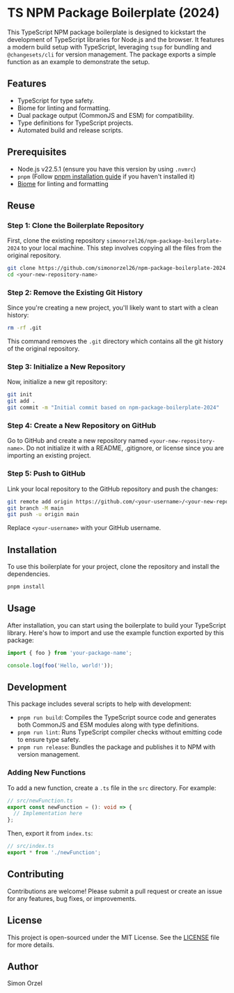 
# TS NPM Package Boilerplate (2024)

This TypeScript NPM package boilerplate is designed to kickstart the development of TypeScript libraries for Node.js and the browser. It features a modern build setup with TypeScript, leveraging `tsup` for bundling and `@changesets/cli` for version management. The package exports a simple function as an example to demonstrate the setup.

## Features

- TypeScript for type safety.
- Biome for linting and formatting.
- Dual package output (CommonJS and ESM) for compatibility.
- Type definitions for TypeScript projects.
- Automated build and release scripts.

## Prerequisites

- Node.js v22.5.1 (ensure you have this version by using `.nvmrc`)
- `pnpm` (Follow [pnpm installation guide](https://pnpm.io/installation) if you haven't installed it)
- [Biome](https://biomejs.dev/) for linting and formatting

## Reuse

### Step 1: Clone the Boilerplate Repository

First, clone the existing repository `simonorzel26/npm-package-boilerplate-2024` to your local machine. This step involves copying all the files from the original repository.

```bash
git clone https://github.com/simonorzel26/npm-package-boilerplate-2024.git <your-new-repository-name>
cd <your-new-repository-name>
```

### Step 2: Remove the Existing Git History

Since you're creating a new project, you'll likely want to start with a clean history:

```bash
rm -rf .git
```

This command removes the `.git` directory which contains all the git history of the original repository.

### Step 3: Initialize a New Repository

Now, initialize a new git repository:

```bash
git init
git add .
git commit -m "Initial commit based on npm-package-boilerplate-2024"
```

### Step 4: Create a New Repository on GitHub

Go to GitHub and create a new repository named `<your-new-repository-name>`. Do not initialize it with a README, .gitignore, or license since you are importing an existing project.

### Step 5: Push to GitHub

Link your local repository to the GitHub repository and push the changes:

```bash
git remote add origin https://github.com/<your-username>/<your-new-repository-name>.git
git branch -M main
git push -u origin main
```

Replace `<your-username>` with your GitHub username.

## Installation

To use this boilerplate for your project, clone the repository and install the dependencies.

```bash
pnpm install
```

## Usage

After installation, you can start using the boilerplate to build your TypeScript library. Here's how to import and use the example function exported by this package:

```typescript
import { foo } from 'your-package-name';

console.log(foo('Hello, world!'));
```

## Development

This package includes several scripts to help with development:

- `pnpm run build`: Compiles the TypeScript source code and generates both CommonJS and ESM modules along with type definitions.
- `pnpm run lint`: Runs TypeScript compiler checks without emitting code to ensure type safety.
- `pnpm run release`: Bundles the package and publishes it to NPM with version management.

### Adding New Functions

To add a new function, create a `.ts` file in the `src` directory. For example:

```typescript
// src/newFunction.ts
export const newFunction = (): void => {
  // Implementation here
};
```

Then, export it from `index.ts`:

```typescript
// src/index.ts
export * from './newFunction';
```

## Contributing

Contributions are welcome! Please submit a pull request or create an issue for any features, bug fixes, or improvements.

## License

This project is open-sourced under the MIT License. See the [LICENSE](https://github.com/simonorzel26/ts-npm-package-boilerplate-2024/blob/main/LICENSE) file for more details.

## Author

Simon Orzel
